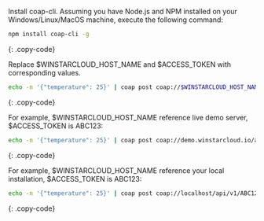 Install coap-cli. Assuming you have Node.js and NPM installed on your Windows/Linux/MacOS machine, execute the following command:

```bash
npm install coap-cli -g
```
{: .copy-code}

Replace $WINSTARCLOUD_HOST_NAME and $ACCESS_TOKEN with corresponding values.

```bash
echo -n '{"temperature": 25}' | coap post coap://$WINSTARCLOUD_HOST_NAME/api/v1/$ACCESS_TOKEN/telemetry
```
{: .copy-code}

For example, $WINSTARCLOUD_HOST_NAME reference live demo server, $ACCESS_TOKEN is ABC123:

```bash
echo -n '{"temperature": 25}' | coap post coap://demo.winstarcloud.io/api/v1/ABC123/telemetry
```
{: .copy-code}

For example, $WINSTARCLOUD_HOST_NAME reference your local installation, $ACCESS_TOKEN is ABC123:

```bash
echo -n '{"temperature": 25}' | coap post coap://localhost/api/v1/ABC123/telemetry
```
{: .copy-code}

<br>
<br>
